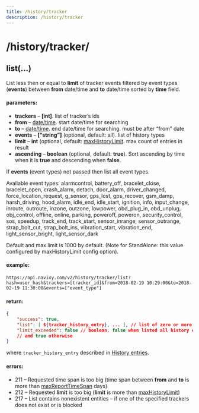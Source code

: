 ```yaml
---
title: /history/tracker
description: /history/tracker
---
```


# /history/tracker/

## list(…)

List less then or equal to **limit** of tracker events filtered by event types (**events**) between **from** date/time and **to** date/time sorted by **time** field.

#### parameters:

*   **trackers** – **\[int\]**. list of tracker’s ids
*   **from** – [date/time](../../../getting-started.md#data-types). start date/time for searching
*   **to** – [date/time](../../../getting-started.md#data-types). end date/time for searching. must be after “from” date
*   **events** – **\[“string”\]** (optional, default: all). list of history types
*   **limit** – **int** (optional, default: [maxHistoryLimit](../../../getting-started.md#constants). max count of entries in result
*   **ascending** – **boolean** (optional, default: **true**). Sort ascending by time when it is **true** and descending when **false**.

If **events** (event types) not passed then list all event types.

Available event types: alarmcontrol, battery\_off, bracelet\_close, bracelet\_open, crash\_alarm, detach, door\_alarm, driver\_changed, force\_location\_request, g\_sensor, gps\_lost, gps\_recover, gsm\_damp, harsh\_driving, hood\_alarm, idle\_end, idle\_start, ignition, info, input\_change, inroute, outroute, inzone, outzone, lowpower, obd\_plug\_in, obd\_unplug, obj\_control, offline, online, parking, poweroff, poweron, security\_control, sos, speedup, track\_end, track\_start, sensor\_inrange, sensor\_outrange, strap\_bolt\_cut, strap\_bolt\_ins, vibration\_start, vibration\_end, light\_sensor\_bright, light\_sensor\_dark

Default and max limit is 1000 by default. (Note for StandAlone: this value configured by maxHistoryLimit config option).

#### example:

    https://api.navixy.com/v2/history/tracker/list?hash=user_hash&trackers=[tracker_id]&from=2018-02-19 10:29:00&to=2018-02-19 11:30:00&events=["event_type"]



#### return:

```json
{
    "success": true,
    "list": [ ${tracker_history_entry}, ... ], // list of zero or more JSON objects
    "limit_exceeded": false // boolean. false when listed all history entries satisfied to conditions
    // and true otherwise
}
```

where `tracker_history_entry` described in [History entries](./history.md#history-entries).

#### errors:

*   211 – Requested time span is too big (time span between **from** and **to** is more than [maxReportTimeSpan](api/getting-started/#constants) days)
*   212 – Requested **limit** is too big (**limit** is more than [maxHistoryLimit](../../../getting-started.md#constants))
*   217 – List contains nonexistent entities – if one of the specified trackers does not exist or is blocked
